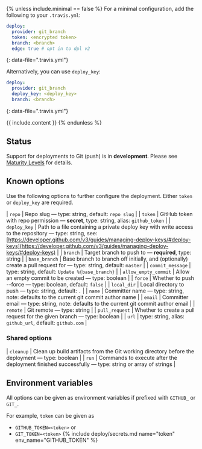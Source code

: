 {% unless include.minimal == false %}
For a minimal configuration, add the following to your `.travis.yml`:

```yaml
deploy:
  provider: git_branch
  token: <encrypted token>
  branch: <branch>
  edge: true # opt in to dpl v2
```
{: data-file=".travis.yml"}

Alternatively, you can use `deploy_key`:

```yaml
deploy:
  provider: git_branch
  deploy_key: <deploy_key>
  branch: <branch>
```
{: data-file=".travis.yml"}


{{ include.content }}
{% endunless %}

## Status

Support for deployments to Git (push) is in **development**. Please see [Maturity Levels](/user/deployment-v2#maturity-levels) for details.
## Known options

Use the following options to further configure the deployment. Either `token` or `deploy_key` are required.

| `repo` | Repo slug &mdash; type: string, default: `repo slug` |
| `token` | GitHub token with repo permission &mdash; **secret**, type: string, alias: `github_token` |
| `deploy_key` | Path to a file containing a private deploy key with write access to the repository &mdash; type: string, see: [https://developer.github.com/v3/guides/managing-deploy-keys/#deploy-keys](https://developer.github.com/v3/guides/managing-deploy-keys/#deploy-keys) |
| `branch` | Target branch to push to &mdash; **required**, type: string |
| `base_branch` | Base branch to branch off initially, and (optionally) create a pull request for &mdash; type: string, default: `master` |
| `commit_message` | type: string, default: `Update %{base_branch}` |
| `allow_empty_commit` | Allow an empty commit to be created &mdash; type: boolean |
| `force` | Whether to push --force &mdash; type: boolean, default: `false` |
| `local_dir` | Local directory to push &mdash; type: string, default: `.` |
| `name` | Committer name &mdash; type: string, note: defaults to the current git commit author name |
| `email` | Committer email &mdash; type: string, note: defaults to the current git commit author email |
| `remote` | Git remote &mdash; type: string |
| `pull_request` | Whether to create a pull request for the given branch &mdash; type: boolean |
| `url` | type: string, alias: `github_url`, default: `github.com` |

### Shared options

| `cleanup` | Clean up build artifacts from the Git working directory before the deployment &mdash; type: boolean |
| `run` | Commands to execute after the deployment finished successfully &mdash; type: string or array of strings |

## Environment variables

All options can be given as environment variables if prefixed with `GITHUB_` or `GIT_`.

For example, `token` can be given as 

* `GITHUB_TOKEN=<token>` or 
* `GIT_TOKEN=<token>`
{% include deploy/secrets.md name="token" env_name="GITHUB_TOKEN" %}